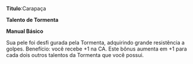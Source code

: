 **Titulo**:Carapaça

**Talento de Tormenta**

**Manual Básico**

 Sua pele foi desfi gurada pela Tormenta, adquirindo grande resistência a golpes. Benefício: você recebe +1 na CA. Este bônus aumenta em +1 para cada dois outros talentos da Tormenta que você possui.